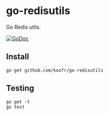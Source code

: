 go-redisutils
==============

Go Redis utils.

[![GoDoc](https://godoc.org/github.com/koofr/go-redisutils?status.png)](https://godoc.org/github.com/koofr/go-redisutils)

## Install

    go get github.com/koofr/go-redisutils

## Testing

    go get -t
    go test
